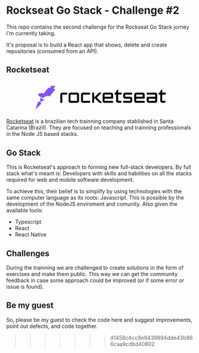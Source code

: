 # Rockseat Go Stack - Challenge #2

This repo contains the second challenge for the Rockseat Go Stack jorney I'm currently taking.

It's proposal is to build a React app that shows, delete and create
repositories (consumed from an API).

## Rocketseat
<h2 align="center">
    <a href="https://rocketseat.com.br" target="_blank"> 
      <img alt="Rocketseat" title="#Rocketseat" src="https://github.com/Rocketseat/awesome/raw/master/assets/logo_rocketseat.png" width="350px" />
  </a>
</h2>

[Rocketseat](https://rocketseat.com.br)  is a brazilian tech trainning company stablished in Santa Catarina (Brazil).
They are focused on teaching and trainning professionals in the Node JS based stacks.

## Go Stack
This is Rocketseat's approach to forming new full-stack developers. By full stack what's meant is: Developers
with skills and habilities on all the stacks required for web and mobile software development. 

To achieve this, their belief is to simplify by using technologies with the same computer language
as its roots: Javascript. This is possible by the development of the NodeJS enviroment and comunity.
Also given the available tools:
- Typescript
- React
- React Native

## Challenges
During the trainning we are challenged to create solutions in the form of exercises and make them public.
This way we can get the community feedback in case some approach could be improved (or if some error or
issue is found).

## Be my guest
So, please be my guest to check the code here and suggest improvements, point out defects, and code
together.
>>>>>>> d1458c4cc8e9439894dde43b866caa9cdbd40802

